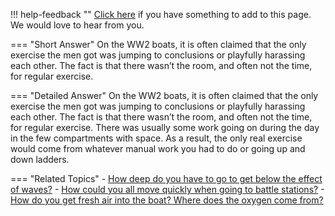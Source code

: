 !!! help-feedback ""
    [Click here](https://other.example.com/feedback) if you have something to add to this page. We would love to hear from you.

=== "Short Answer"
    On the WW2 boats, it is often claimed that the only exercise the men got was jumping to conclusions or playfully harassing each other. The fact is that there wasn’t the room, and often not the time, for regular exercise.

=== "Detailed Answer"
    On the WW2 boats, it is often claimed that the only exercise the men got was jumping to conclusions or playfully harassing each other.  The fact is that there wasn’t the room, and often not the time, for regular exercise.  There was usually some work going on during the day in the few compartments with space.  As a result, the only real exercise would come from whatever manual work you had to do or going up and down ladders.

=== "Related Topics"
    - [How deep do you have to go to get below the effect of waves?](./how-deep-do-you-have-to-go-to-get-below-the-effect-of-waves.md)
    - [How could you all move quickly when going to battle stations?](./how-could-you-all-move-quickly-when-going-to-battle-stations.md)
    - [How do you get fresh air into the boat?  Where does the oxygen come from?](./how-do-you-get-fresh-air-into-the-boat-where-does-the-oxygen-come-from.md)
